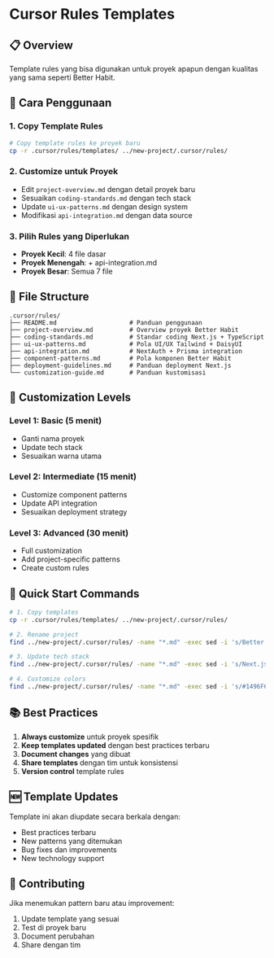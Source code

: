 # Cursor Rules Templates

## 📋 Overview

Template rules yang bisa digunakan untuk proyek apapun dengan kualitas yang sama seperti Better Habit.

## 🚀 Cara Penggunaan

### **1. Copy Template Rules**

```bash
# Copy template rules ke proyek baru
cp -r .cursor/rules/templates/ ../new-project/.cursor/rules/
```

### **2. Customize untuk Proyek**

- Edit `project-overview.md` dengan detail proyek baru
- Sesuaikan `coding-standards.md` dengan tech stack
- Update `ui-ux-patterns.md` dengan design system
- Modifikasi `api-integration.md` dengan data source

### **3. Pilih Rules yang Diperlukan**

- **Proyek Kecil**: 4 file dasar
- **Proyek Menengah**: + api-integration.md
- **Proyek Besar**: Semua 7 file

## 📁 File Structure

```
.cursor/rules/
├── README.md                    # Panduan penggunaan
├── project-overview.md          # Overview proyek Better Habit
├── coding-standards.md          # Standar coding Next.js + TypeScript
├── ui-ux-patterns.md            # Pola UI/UX Tailwind + DaisyUI
├── api-integration.md           # NextAuth + Prisma integration
├── component-patterns.md        # Pola komponen Better Habit
├── deployment-guidelines.md     # Panduan deployment Next.js
└── customization-guide.md       # Panduan kustomisasi
```

## 🎨 Customization Levels

### **Level 1: Basic (5 menit)**

- Ganti nama proyek
- Update tech stack
- Sesuaikan warna utama

### **Level 2: Intermediate (15 menit)**

- Customize component patterns
- Update API integration
- Sesuaikan deployment strategy

### **Level 3: Advanced (30 menit)**

- Full customization
- Add project-specific patterns
- Create custom rules

## 🔧 Quick Start Commands

```bash
# 1. Copy templates
cp -r .cursor/rules/templates/ ../new-project/.cursor/rules/

# 2. Rename project
find ../new-project/.cursor/rules/ -name "*.md" -exec sed -i 's/Better Habbit/g' {} \;

# 3. Update tech stack
find ../new-project/.cursor/rules/ -name "*.md" -exec sed -i 's/Next.js 14g' {} \;

# 4. Customize colors
find ../new-project/.cursor/rules/ -name "*.md" -exec sed -i 's/#1496F6/g' {} \;
```

## 📚 Best Practices

1. **Always customize** untuk proyek spesifik
2. **Keep templates updated** dengan best practices terbaru
3. **Document changes** yang dibuat
4. **Share templates** dengan tim untuk konsistensi
5. **Version control** template rules

## 🆕 Template Updates

Template ini akan diupdate secara berkala dengan:

- Best practices terbaru
- New patterns yang ditemukan
- Bug fixes dan improvements
- New technology support

## 🤝 Contributing

Jika menemukan pattern baru atau improvement:

1. Update template yang sesuai
2. Test di proyek baru
3. Document perubahan
4. Share dengan tim
